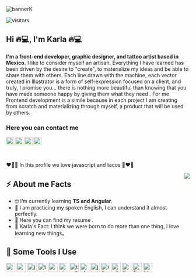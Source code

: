 ![bannerK](https://user-images.githubusercontent.com/114018277/215351626-2ab336d9-dc35-4533-9b08-1cd599f70572.png)
<p><img src="https://visitor-badge.glitch.me/badge?page_id=karlaCRM.karlaCRM" alt="visitors"></p>

<h2>Hi 🔥💻, I'm Karla 🔥💻</h2>

<p><strong>I'm a front-end developer, graphic designer, and tattoo artist based in Mexico.</strong>
I like to consider myself an artisan. Everything I have learned has been driven by the desire to "create", to materialize my ideas and be able to share them with others.
Each line drawn with the machine, each vector created in Illustrator is a form of self-expression focused on a client, and truly, I promise you... there is nothing more beautiful than knowing that you have made someone happy by giving them what they need .
For me Frontend development is a simile because in each project I am creating from scratch and materializing through myself, a product that will be used by others.</p>
<h3><strong>Here you can contact me </strong></h3>
<p>
 <a href="https://www.linkedin.com/in/karla-cecilia-rm/"><img src="https://cdn.jsdelivr.net/npm/simple-icons@v3/icons/linkedin.svg" alt="LinkedIn Icon" width="22px"></a>
<a href="https://api.whatsapp.com/send?phone=525549514336">
<img align="left" alt="Whatsapp" width="22px" src="https://cdn.jsdelivr.net/npm/simple-icons@v3/icons/whatsapp.svg" />
</a>
<a href="https://www.instagram.com/abraxasturambar/">
  <img align="left" alt="Instagram" width="22px" src="https://cdn.jsdelivr.net/npm/simple-icons@v3/icons/instagram.svg" />
</a>
<a href="mailto:abraxaskrm@gmail.com">
  <img align="left" alt="Gmail" width="22px" src="https://cdn.jsdelivr.net/npm/simple-icons@v3/icons/gmail.svg" />
</a>
</p>
<br>
<p>❤️‍🔥🌮 In this profile we love javascript and tacos  🌮❤️‍🔥</p>
<img align="right" src="https://media.giphy.com/media/pOKrXLf9N5g76/giphy.gif" />
<h2>⚡️ About me Facts</h2>
<ul>
<li>🤓 I’m currently learning <strong>TS and Angular</strong>.</li>
<li>🧐 I am practicing my spoken English, I can understand it almost perfectly.</li>
<li>📙 Here you can find my resume <a href="https://www.stanleylim.me/resume/resume.pdf"></a>.</li>
<li>🤖 Karla's Fact: I think we were born to do more than one thing, I love learning new things。</li>
</ul>

<h2>🚀 Some Tools I Use</h2>
<p align="left">
<img src="https://cdn.jsdelivr.net/gh/devicons/devicon/icons/angularjs/angularjs-original.svg" alt="angular-js" width="25" height="25" />
<img src="https://cdn.jsdelivr.net/gh/devicons/devicon/icons/css3/css3-original.svg" alt="css3" width="25" height="25" />
<img src="https://cdn.jsdelivr.net/gh/devicons/devicon/icons/javascript/javascript-original.svg" alt="javascript" width="25" height="25" />
<img src="https://cdn.jsdelivr.net/gh/devicons/devicon/icons/typescript/typescript-original.svg" alt="typescript" width="25" height="25" />
<img src="https://cdn.jsdelivr.net/gh/devicons/devicon/icons/nodejs/nodejs-original.svg" alt="nodejs" width="25" height="25" />
<img src="https://cdn.jsdelivr.net/gh/devicons/devicon/icons/visualstudio/visualstudio-plain.svg" alt="visual studio" width="25" height="25" />
<img src="https://cdn.jsdelivr.net/gh/devicons/devicon/icons/trello/trello-plain-wordmark.svg" alt="trello" width="25" height="25" />
<img src="https://cdn.jsdelivr.net/gh/devicons/devicon/icons/photoshop/photoshop-plain.svg" alt="photoshop" width="25" height="25" />
<img src="https://cdn.jsdelivr.net/gh/devicons/devicon/icons/jest/jest-plain.svg" alt="jest" width="25" height="25" />
<img src="https://cdn.jsdelivr.net/gh/devicons/devicon/icons/illustrator/illustrator-plain.svg" alt="illustrator" width="25" height="25" />
<img src="https://cdn.jsdelivr.net/gh/devicons/devicon/icons/git/git-original-wordmark.svg" alt="git" width="25" height="25" />
<img src="https://cdn.jsdelivr.net/gh/devicons/devicon/icons/firebase/firebase-plain-wordmark.svg" alt="firebase" width="25" height="25" />
<img src="https://cdn.jsdelivr.net/gh/devicons/devicon/icons/figma/figma-original.svg" alt="figma" width="25" height="25" />
<img src="https://cdn.jsdelivr.net/gh/devicons/devicon/icons/html5/html5-original.svg" alt="html" width="25" height="25" />
</p>


